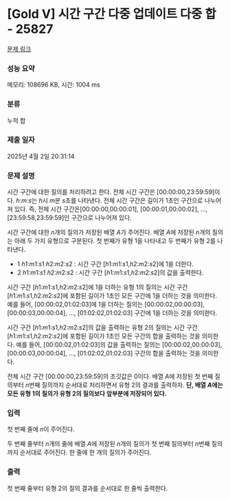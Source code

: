 # [Gold V] 시간 구간 다중 업데이트 다중 합 - 25827 

[문제 링크](https://www.acmicpc.net/problem/25827) 

### 성능 요약

메모리: 108696 KB, 시간: 1004 ms

### 분류

누적 합

### 제출 일자

2025년 4월 2일 20:31:14

### 문제 설명

<p>시간 구간에 대한 질의를 처리하려고 한다. 전체 시간 구간은 [00:00:00,23:59:59]이다. <em>h</em>:<em>m</em>:<em>s</em>는 <em>h</em>시 <em>m</em>분 <em>s</em>초를 나타낸다. 전체 시간 구간은 길이가 1초인 구간으로 나누어져 있다. 즉, 전체 시간 구간은[00:00:00,00:00:01], [00:00:01,00:00:02], ..., [23:59:58,23:59:59]인 구간으로 나누어져 있다.</p>

<p>시간 구간에 대한 <em>n</em>개의 질의가 저장된 배열 <em>A</em>가 주어진다. 배열 <em>A</em>에 저장된 <em>n</em>개의 질의는 아래 두 가지 유형으로 구분된다. 첫 번째가 유형 1을 나타내고 두 번째가 유형 2를 나타낸다.</p>

<ul>
	<li>1 <em>h</em>1:<em>m</em>1:<em>s</em>1 <em>h</em>2:<em>m</em>2:<em>s</em>2 : 시간 구간 [<em>h</em>1:<em>m</em>1:<em>s</em>1,<em>h</em>2:<em>m</em>2:<em>s</em>2]에 1을 더한다.</li>
	<li>2 <em>h</em>1:<em>m</em>1:<em>s</em>1 <em>h</em>2:<em>m</em>2:<em>s</em>2 : 시간 구간 [<em>h</em>1:<em>m</em>1:<em>s</em>1,<em>h</em>2:<em>m</em>2:<em>s</em>2]의 값을 출력한다.</li>
</ul>

<p>시간 구간 [<em>h</em>1:<em>m</em>1:<em>s</em>1,<em>h</em>2:<em>m</em>2:<em>s</em>2]에 1을 더하는 유형 1의 질의는 시간 구간 [<em>h</em>1:<em>m</em>1:<em>s</em>1,<em>h</em>2:<em>m</em>2:<em>s</em>2]에 포함된 길이가 1초인 모든 구간에 1을 더하는 것을 의미한다. 예를 들어, [00:00:02,01:02:03]에 1을 더하는 질의는 [00:00:02,00:00:03], [00:00:03,00:00:04], ..., [01:02:02,01:02:03] 구간에 1을 더하는 것을 의미한다.</p>

<p>시간 구간 [<em>h</em>1:<em>m</em>1:<em>s</em>1,<em>h</em>2:<em>m</em>2:<em>s</em>2]의 값을 출력하는 유형 2의 질의는 시간 구간 [<em>h</em>1:<em>m</em>1:<em>s</em>1,<em>h</em>2:<em>m</em>2:<em>s</em>2]에 포함된 길이가 1초인 모든 구간의 합을 출력하는 것을 의미한다. 예를 들어, [00:00:02,01:02:03]의 값을 출력하는 질의는 [00:00:02,00:00:03], [00:00:03,00:00:04], ..., [01:02:02,01:02:03] 구간의 합을 출력하는 것을 의미한다.</p>

<p>전체 시간 구간 [00:00:00,23:59:59]의 초깃값은 0이다. 배열 <em>A</em>에 저장된 첫 번째 질의부터 <em>n</em>번째 질의까지 순서대로 처리하면서 유형 2의 결과를 출력하자. <strong>단, 배열 <em>A</em>에는 모든 유형 1의 질의가 유형 2의 질의보다 앞부분에 저장되어 있다.</strong></p>

### 입력 

 <p>첫 번째 줄에 <em>n</em>이 주어진다.</p>

<p>두 번째 줄부터 <em>n</em>개의 줄에 배열 <em>A</em>에 저장된 <em>n</em>개의 질의가 첫 번째 질의부터 <em>n</em>번째 질의까지 순서대로 주어진다. 한 줄에 한 개의 질의가 주어진다.</p>

### 출력 

 <p>첫 번째 줄부터 유형 2의 질의 결과를 순서대로 한 줄씩 출력한다.</p>

